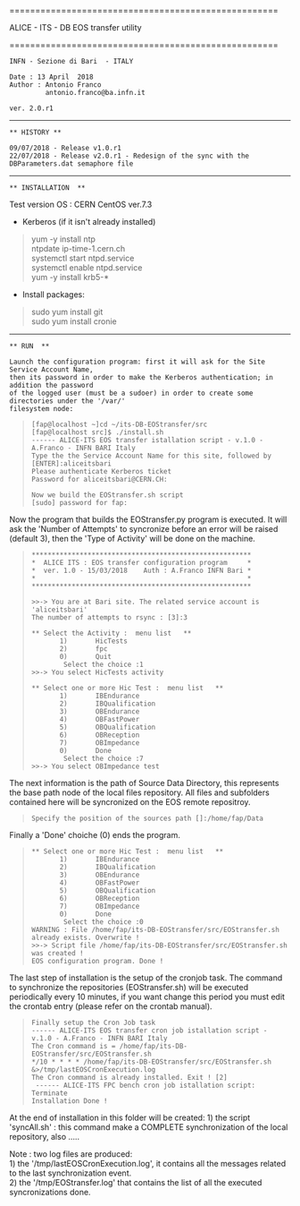 
====================================================

ALICE - ITS - DB EOS transfer utility

====================================================

	INFN - Sezione di Bari  - ITALY
	
	Date : 13 April  2018
	Author : Antonio Franco 
			 antonio.franco@ba.infn.it
	
	ver. 2.0.r1
----------------------------------------------------

	** HISTORY **
	
	09/07/2018 - Release v1.0.r1
	22/07/2018 - Release v2.0.r1 - Redesign of the sync with the DBParameters.dat semaphore file
  
----------------------------------------------------
	
    ** INSTALLATION  **
    
  Test version OS : CERN CentOS ver.7.3

  - Kerberos (if it isn't already installed)  
>    yum -y install ntp  
>    ntpdate ip-time-1.cern.ch  
>    systemctl start  ntpd.service  
>    systemctl enable ntpd.service  
>    yum -y install krb5-*  

  - Install packages:
>    sudo yum install git  
>    sudo yum install cronie  


----------------------------------------------------
		
    ** RUN  **

	Launch the configuration program: first it will ask for the Site Service Account Name,
	then its password in order to make the Kerberos authentication; in addition the password
	of the logged user (must be a sudoer) in order to create some directories under the '/var/'
	filesystem node:

>     [fap@localhost ~]cd ~/its-DB-EOStransfer/src
>     [fap@localhost src]$ ./install.sh
>     ------ ALICE-ITS EOS transfer istallation script - v.1.0 - A.Franco - INFN BARI Italy
>     Type the the Service Account Name for this site, followed by [ENTER]:aliceitsbari
>     Please authenticate Kerberos ticket 
>     Password for aliceitsbari@CERN.CH: 
>    
>     Now we build the EOStransfer.sh script 
>     [sudo] password for fap: 
>    
  Now the program that builds the EOStransfer.py program is executed. It will ask
  the 'Number of Attempts' to syncronize before an error will be raised (default 3),
  then the 'Type of Activity' will be done on the machine.

>     ******************************************************* 
>     *  ALICE ITS : EOS transfer configuration program     * 
>     *  ver. 1.0 - 15/03/2018    Auth : A.Franco INFN Bari * 
>     *                                                     * 
>     ******************************************************* 
>     
>     >>-> You are at Bari site. The related service account is  'aliceitsbari' 
>     The number of attempts to rsync : [3]:3
>    
>     ** Select the Activity :  menu list   **
>            1)       HicTests 
>            2)       fpc 
>            0)       Quit 
>             Select the choice :1
>     >>-> You select HicTests activity
>    
>     ** Select one or more Hic Test :  menu list   **
>            1)       IBEndurance 
>            2)       IBQualification 
>            3)       OBEndurance 
>            4)       OBFastPower 
>            5)       OBQualification 
>            6)       OBReception 
>            7)       OBImpedance 
>            0)       Done 
>             Select the choice :7
>     >>-> You select OBImpedance test 

  The next information is the path of Source Data Directory, this represents
  the base path node of the local files repository. All files and subfolders
  contained here will be syncronized on the EOS remote repositroy.
>    
>     Specify the position of the sources path []:/home/fap/Data

  Finally a 'Done' choiche (0) ends the program.
>    
>     ** Select one or more Hic Test :  menu list   **
>            1)       IBEndurance 
>            2)       IBQualification 
>            3)       OBEndurance 
>            4)       OBFastPower 
>            5)       OBQualification 
>            6)       OBReception 
>            7)       OBImpedance 
>            0)       Done 
>             Select the choice :0
>     WARNING : File /home/fap/its-DB-EOStransfer/src/EOStransfer.sh already exists. Overwrite !
>     >>-> Script file /home/fap/its-DB-EOStransfer/src/EOStransfer.sh was created !
>     EOS configuration program. Done !

  The last step of installation is the setup of the cronjob task. The command to synchronize the
  repositories (EOStransfer.sh) will be executed periodically every 10 minutes, if you want 
  change this period you must edit the crontab entry (please refer on the crontab manual).  

>     Finally setup the Cron Job task 
>     ------ ALICE-ITS EOS transfer cron job istallation script - v.1.0 - A.Franco - INFN BARI Italy
>     The Cron command is = /home/fap/its-DB-EOStransfer/src/EOStransfer.sh
>     */10 * * * * /home/fap/its-DB-EOStransfer/src/EOStransfer.sh &>/tmp/lastEOSCronExecution.log
>     The Cron command is already installed. Exit ! [2]
>      ------ ALICE-ITS FPC bench cron job istallation script: Terminate
>     Installation Done !

  At the end of installation in this folder will be created: 
    1) the script 'syncAll.sh' : this command make a COMPLETE synchronization of the local
       repository, also .....




  Note : two log files are produced:  
      1) the '/tmp/lastEOSCronExecution.log', it contains all the messages related to the last
         synchronization event.  
      2) the '/tmp/EOStransfer.log' that contains the list of all the executed syncronizations
         done.  
	
	